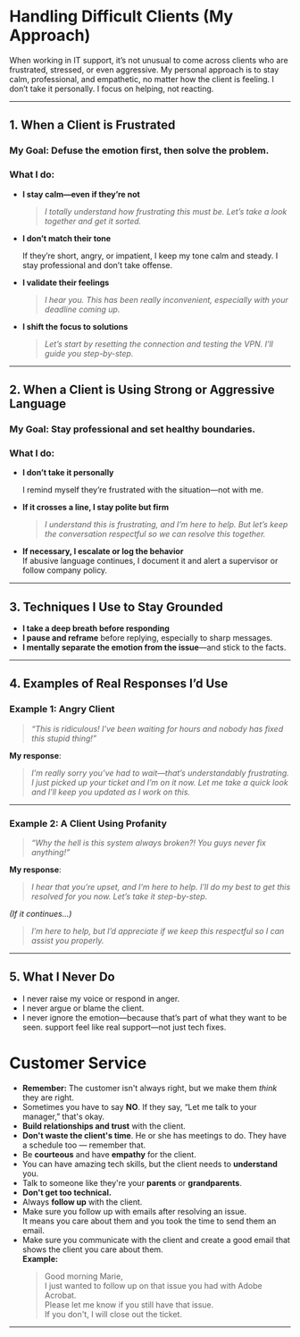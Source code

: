# Handling Difficult Clients (My Approach)

When working in IT support, it’s not unusual to come across clients who are frustrated, stressed, or even aggressive. My personal approach is to stay calm, professional, and empathetic, no matter how the client is feeling. I don’t take it personally. I focus on helping, not reacting.

---
## 1. When a Client is Frustrated

### My Goal: Defuse the emotion first, then solve the problem.

### What I do:

- **I stay calm—even if they’re not**
  
  > *I totally understand how frustrating this must be. Let’s take a look together and get it sorted.*

- **I don’t match their tone**
  
  If they’re short, angry, or impatient, I keep my tone calm and steady. I stay professional and don’t take offense.

- **I validate their feelings**

  > *I hear you. This has been really inconvenient, especially with your deadline coming up.*

- **I shift the focus to solutions**

  > *Let’s start by resetting the connection and testing the VPN. I’ll guide you step-by-step.*

---

## 2. When a Client is Using Strong or Aggressive Language

### My Goal: Stay professional and set healthy boundaries.

### What I do:

- **I don’t take it personally**
  
  I remind myself they’re frustrated with the situation—not with me.

- **If it crosses a line, I stay polite but firm**

  > *I understand this is frustrating, and I’m here to help. But let’s keep the conversation respectful so we can resolve this together.*

- **If necessary, I escalate or log the behavior**  
  If abusive language continues, I document it and alert a supervisor or follow company policy.

---

## 3. Techniques I Use to Stay Grounded

- **I take a deep breath before responding**
- **I pause and reframe** before replying, especially to sharp messages.
- **I mentally separate the emotion from the issue**—and stick to the facts.

---

## 4. Examples of Real Responses I’d Use

### Example 1: Angry Client

> *“This is ridiculous! I've been waiting for hours and nobody has fixed this stupid thing!”*

**My response**:

> *I’m really sorry you’ve had to wait—that’s understandably frustrating. I just picked up your ticket and I’m on it now. Let me take a quick look and I’ll keep you updated as I work on this.*

---

### Example 2: A Client Using Profanity

> *“Why the hell is this system always broken?! You guys never fix anything!”*

**My response**:

> *I hear that you’re upset, and I’m here to help. I’ll do my best to get this resolved for you now. Let’s take it step-by-step.*

*(If it continues...)*

> *I’m here to help, but I’d appreciate if we keep this respectful so I can assist you properly.*

---
## 5. What I Never Do

- I never raise my voice or respond in anger.
- I never argue or blame the client.
- I never ignore the emotion—because that’s part of what they want to be seen.
support feel like real support—not just tech fixes.

# Customer Service

- **Remember:** The customer isn't always right, but we make them *think* they are right.
- Sometimes you have to say **NO**. If they say, “Let me talk to your manager,” that's okay.
- **Build relationships and trust** with the client.
- **Don't waste the client's time**. He or she has meetings to do. They have a schedule too — remember that.
- Be **courteous** and have **empathy** for the client.
- You can have amazing tech skills, but the client needs to **understand** you.
- Talk to someone like they're your **parents** or **grandparents**.
- **Don't get too technical.**
- Always **follow up** with the client.
- Make sure you follow up with emails after resolving an issue.  
  It means you care about them and you took the time to send them an email.
- Make sure you communicate with the client and create a good email that shows the client you care about them.  
  **Example:**  
  > Good morning Marie,  
  > I just wanted to follow up on that issue you had with Adobe Acrobat.  
  > Please let me know if you still have that issue.  
  > If you don't, I will close out the ticket.
---



